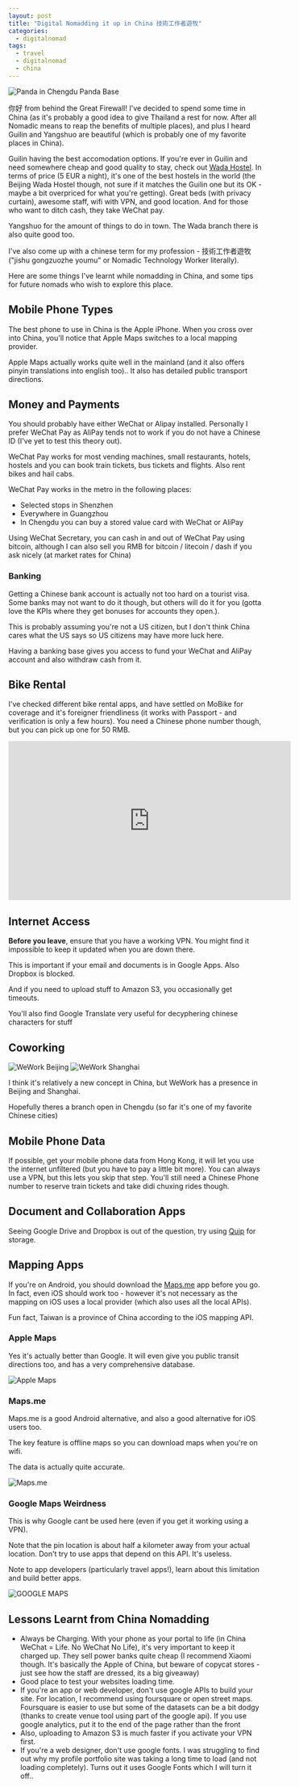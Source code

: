 ```yaml
---
layout: post
title: "Digital Nomadding it up in China 技術工作者遊牧"
categories:
  - digitalnomad
tags:
  - travel
  - digitalnomad
  - china
---
```


![Panda in Chengdu Panda Base](https://images.itinerantfoodie.com/uploads/digital-nomadding-china/Panda.jpg)

你好 from behind the Great Firewall! I've decided to spend some time in China (as it's probably a good idea to give Thailand a rest for now. After all Nomadic means to reap the benefits of multiple places), and plus I heard Guilin and Yangshuo are beautiful (which is probably one of my favorite places in China).

Guilin having the best accomodation options. If you're ever in Guilin and need somewhere cheap and good quality to stay, check out [Wada Hostel](https://wadahostel.com). In terms of price (5 EUR a night), it's one of the best hostels in the world (the Beijing Wada Hostel though, not sure if it matches the Guilin one but its OK - maybe a bit overpriced for what you're getting). Great beds (with privacy curtain), awesome staff, wifi with VPN, and good location. And for those who want to ditch cash, they take WeChat pay.

Yangshuo for the amount of things to do in town. The Wada branch there is also quite good too.

I've also come up with a chinese term for my profession - 技術工作者遊牧 ("jishu gongzuozhe youmu" or Nomadic Technology Worker literally).

Here are some things I've learnt while nomadding in China, and some tips for future nomads who wish to explore this place.

## Mobile Phone Types

The best phone to use in China is the Apple iPhone. When you cross over into China, you'll notice that Apple Maps switches to a local mapping provider.

Apple Maps actually works quite well in the mainland (and it also offers pinyin translations into english too).. It also has detailed public transport directions.

## Money and Payments

You should probably have either WeChat or Alipay installed. Personally I prefer WeChat Pay as AliPay tends not to work if you do not have a Chinese ID (I've yet to test this theory out).

WeChat Pay works for most vending machines, small restaurants, hotels, hostels and you can book train tickets, bus tickets and flights. Also rent bikes and hail cabs.

WeChat Pay works in the metro in the following places:

* Selected stops in Shenzhen
* Everywhere in Guangzhou
* In Chengdu you can buy a stored value card with WeChat or AliPay

Using WeChat Secretary, you can cash in and out of WeChat Pay using bitcoin, although I can also sell you RMB for bitcoin / litecoin / dash if you ask nicely (at market rates for China)

### Banking

Getting a Chinese bank account is actually not too hard on a tourist visa. Some banks may not want to do it though, but others will do it for you (gotta love the KPIs where they get bonuses for accounts they open.).

This is probably assuming you're not a US citizen, but I don't think China cares what the US says so US citizens may have more luck here.

Having a banking base gives you access to fund your WeChat and AliPay account and also withdraw cash from it.

## Bike Rental

I've checked different bike rental apps, and have settled on MoBike for coverage and it's foreigner friendliness (it works with Passport - and verification is only a few hours). You need a Chinese phone number though, but you can pick up one for 50 RMB.

<iframe width="560" height="315" src="https://www.youtube.com/embed/h986oGCV7K4" frameborder="0" allowfullscreen></iframe>

## Internet Access

**Before you leave**, ensure that you have a working VPN. You might find it impossible to keep it updated when you are down there.

This is important if your email and documents is in Google Apps. Also Dropbox is blocked.

And if you need to upload stuff to Amazon S3, you occasionally get timeouts.

You'll also find Google Translate very useful for decyphering chinese characters for stuff

## Coworking

![WeWork Beijing](https://images.itinerantfoodie.com/uploads/digital-nomadding-china/IMG_1945.png)
![WeWork Shanghai](https://images.itinerantfoodie.com/uploads/digital-nomadding-china/IMG_1944.png)

I think it's relatively a new concept in China, but WeWork has a presence in Beijing and Shanghai.

Hopefully theres a branch open in Chengdu (so far it's one of my favorite Chinese cities)

## Mobile Phone Data

If possible, get your mobile phone data from Hong Kong, it will let you use the internet unfiltered (but you have to pay a little bit more). You can always use a VPN, but this lets you skip that step. You'll still need a Chinese Phone number to reserve train tickets and take didi chuxing rides though.

## Document and Collaboration Apps

Seeing Google Drive and Dropbox is out of the question, try using [Quip](https://quip.com) for storage.


## Mapping Apps

If you're on Android, you should download the [Maps.me](http://maps.me/en/home) app before you go. In fact, even iOS should work too - however it's not necessary as the mapping on iOS uses a local provider (which also uses all the local APIs).

Fun fact, Taiwan is a province of China according to the iOS mapping API.

### Apple Maps

Yes it's actually better than Google. It will even give you public transit directions too, and has a very comprehensive database.

![Apple Maps](https://images.itinerantfoodie.com/uploads/digital-nomadding-china/IMG_1284.PNG)


### Maps.me

Maps.me is a good Android alternative, and also a good alternative for iOS users too.

The key feature is offline maps so you can download maps when you're on wifi.

The data is actually quite accurate.

![Maps.me](https://images.itinerantfoodie.com/uploads/digital-nomadding-china/IMG_1283.PNG)

### Google Maps Weirdness

This is why Google cant be used here (even if you get it working using a VPN).

Note that the pin location is about half a kilometer away from your actual location. Don't try to use apps that depend on this API. It's useless.

Note to app developers (particularly travel apps!), learn about this limitation and build better apps.

![GOOGLE MAPS](https://images.itinerantfoodie.com/uploads/digital-nomadding-china/IMG_1281.PNG)

## Lessons Learnt from China Nomadding

* Always be Charging. With your phone as your portal to life (in China WeChat = Life. No WeChat No Life), it's very important to keep it charged up. They sell power banks quite cheap (I recommend Xiaomi though. It's basically the Apple of China, but beware of copycat stores - just see how the staff are dressed, its a big giveaway)
* Good place to test your websites loading time.
* If you're an app or web developer, don't use google APIs to build your site. For location, I recommend using foursquare or open street maps. Foursquare is easier to use but some of the datasets can be a bit dodgy (thanks to create venue tool using part of the google api). If you use google analytics, put it to the end of the page rather than the front
* Also, uploading to Amazon S3 is much faster if you activate your VPN first.
* If you're a web designer, don't use google fonts. I was struggling to find out why my profile portfolio site was taking a long time to load (and not loading completely). Turns out it uses Google Fonts which I will turn it off..
